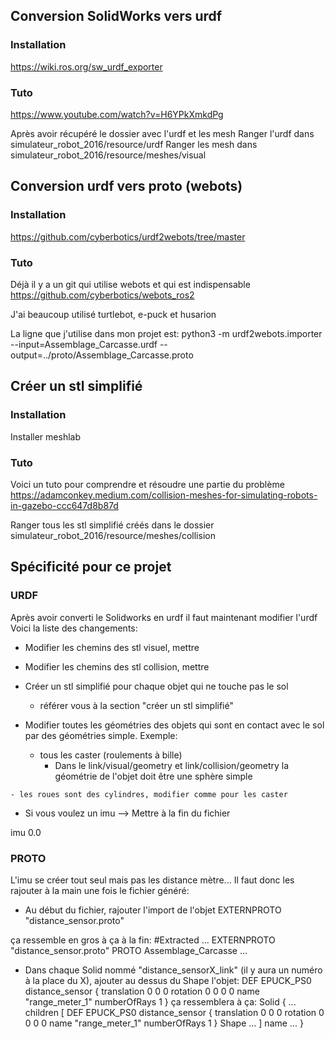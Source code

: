 ## Conversion SolidWorks vers urdf
### Installation
https://wiki.ros.org/sw_urdf_exporter

### Tuto
https://www.youtube.com/watch?v=H6YPkXmkdPg

Après avoir récupéré le dossier avec l'urdf et les mesh
Ranger l'urdf dans simulateur_robot_2016/resource/urdf
Ranger les mesh dans simulateur_robot_2016/resource/meshes/visual



## Conversion urdf vers proto (webots)
### Installation
https://github.com/cyberbotics/urdf2webots/tree/master

### Tuto
Déjà il y a un git qui utilise webots et qui est indispensable
https://github.com/cyberbotics/webots_ros2

J'ai beaucoup utilisé turtlebot, e-puck et husarion

La ligne que j'utilise dans mon projet est:
python3 -m urdf2webots.importer --input=Assemblage_Carcasse.urdf --output=../proto/Assemblage_Carcasse.proto



## Créer un stl simplifié
### Installation
Installer meshlab

### Tuto
Voici un tuto pour comprendre et résoudre une partie du problème
https://adamconkey.medium.com/collision-meshes-for-simulating-robots-in-gazebo-ccc647d8b87d

Ranger tous les stl simplifié créés dans le dossier 
    simulateur_robot_2016/resource/meshes/collision









## Spécificité pour ce projet

### URDF
Après avoir converti le Solidworks en urdf il faut maintenant modifier l'urdf
Voici la liste des changements:
- Modifier les chemins des stl visuel, mettre 
<visual>
    <geometry>
        <mesh filename="package://simulateur_robot_2016/resource/meshes/visual/[mesh_name].stl" />
    </geometry>
</visual>

- Modifier les chemins des stl collision, mettre
<collision>
    <geometry>
        <mesh filename="package://simulateur_robot_2016/resource/meshes/collision/[mesh_name].stl" />
    </geometry>
</collision>

- Créer un stl simplifié pour chaque objet qui ne touche pas le sol
    - référer vous à la section "créer un stl simplifié"

- Modifier toutes les géométries des objets qui sont en contact avec le sol par des géométries simple. Exemple:
    - tous les caster (roulements à bille)
        - Dans le link/visual/geometry et link/collision/geometry la géométrie de l'objet doit être une sphère simple
<link name="caster_link">
    <visual>
        <geometry>
        <sphere radius="0.005"/>
        </geometry>
    </visual>
    <collision>
        <geometry>
        <sphere radius="0.005"/>
        </geometry>
    </collision>
</link>

    - les roues sont des cylindres, modifier comme pour les caster
<link name="wheel_link">
    <visual>
        <origin
            xyz="0 0 0"
            rpy="1.57 0 0" />
        <geometry>
        <cylinder length="0.030" radius="0.0325"/>
        </geometry>
    </visual>
    <collision>
        <origin
            xyz="0 0 0"
            rpy="1.57 0 0" />
        <geometry>
        <cylinder length="0.030" radius="0.0325"/>
        </geometry>
    </collision>
</link>

- Si vous voulez un imu --> Mettre à la fin du fichier 
<gazebo>
    <plugin name="imu_plugin" filename="libgazebo_ros_imu.so">
        <topicName>imu</topicName>
        <gaussianNoise>0.0</gaussianNoise>
    </plugin>
</gazebo>

### PROTO
L'imu se créer tout seul mais pas les distance mètre...
Il faut donc les rajouter à la main une fois le fichier généré:
- Au début du fichier, rajouter l'import de l'objet
EXTERNPROTO "distance_sensor.proto"

ça ressemble en gros à ça à la fin:
#Extracted ...
EXTERNPROTO "distance_sensor.proto"
PROTO Assemblage_Carcasse
...

- Dans chaque Solid nommé "distance_sensorX_link" (il y aura un numéro à la place du X), ajouter au dessus du Shape l'objet:
    DEF EPUCK_PS0 distance_sensor {
    translation 0 0 0
    rotation 0 0 0 0
    name "range_meter_1"
    numberOfRays 1
    }
ça ressemblera à ça:
Solid {
    ...
    children [
        DEF EPUCK_PS0 distance_sensor {
        translation 0 0 0
        rotation 0 0 0 0
        name "range_meter_1"
        numberOfRays 1
        }
        Shape ...
    ]
    name ...
}

